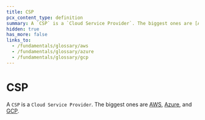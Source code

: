 ```yaml
---
title: CSP
pcx_content_type: definition
summary: A `CSP` is a `Cloud Service Provider`. The biggest ones are [AWS](/fundamentals/glossary/aws), [Azure](/fundamentals/glossary/azure), and [GCP](/fundamentals/glossary/gcp).
hidden: true
has_more: false
links_to:
  - /fundamentals/glossary/aws
  - /fundamentals/glossary/azure
  - /fundamentals/glossary/gcp
---
```


# CSP

A `CSP` is a `Cloud Service Provider`. The biggest ones are [AWS](/fundamentals/glossary/aws), [Azure](/fundamentals/glossary/azure), and [GCP](/fundamentals/glossary/gcp).
